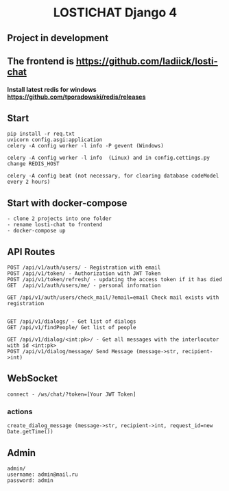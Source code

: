 <h1 align="center">LOSTICHAT Django 4</h1>

## Project in development

## The frontend is https://github.com/ladiick/losti-chat
#### Install latest redis for windows https://github.com/tporadowski/redis/releases
## Start
    pip install -r req.txt
    uvicorn config.asgi:application
    celery -A config worker -l info -P gevent (Windows)

    celery -A config worker -l info  (Linux) and in config.cettings.py change REDIS_HOST

    celery -A config beat (not necessary, for clearing database codeModel every 2 hours)

## Start with docker-compose
    - clone 2 projects into one folder
    - rename losti-chat to frontend
    - docker-compose up


    

## API Routes

    POST /api/v1/auth/users/ - Registration with email
    POST /api/v1/token/ - Authorization with JWT Token
    POST /api/v1/token/refresh/ - updating the access token if it has died
    GET  /api/v1/auth/users/me/ - personal information

    GET /api/v1/auth/users/check_mail/?email=email Check mail exists with registration


    GET /api/v1/dialogs/ - Get list of dialogs
    GET /api/v1/findPeople/ Get list of people

    GET /api/v1/dialog/<int:pk>/ - Get all messages with the interlocutor with id <int:pk>
    POST /api/v1/dialog/message/ Send Message (message->str, recipient->int)

## WebSocket
    connect - /ws/chat/?token=[Your JWT Token]
### actions
    create_dialog_message (message->str, recipient->int, request_id=new Date.getTime())
   
    
## Admin

    admin/
    username: admin@mail.ru
    password: admin

    
    





